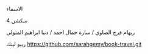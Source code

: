 
الاسماء

سكشن 4 

ريهام فرج الصاوي /
سارة جمال احمد /
دنيا ابراهيم المتولي

ريبو لينك https://github.com/sarahgemy/book-travel.git
